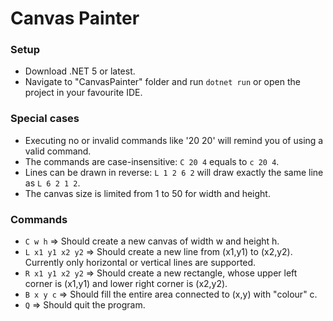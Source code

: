 # Canvas Painter

### Setup
* Download .NET 5 or latest.
* Navigate to "CanvasPainter" folder and run `dotnet run` or open the project in your favourite IDE.

### Special cases
* Executing no or invalid commands like '20 20' will remind you of using a valid command.
* The commands are case-insensitive: `C 20 4` equals to `c 20 4`.
* Lines can be drawn in reverse: `L 1 2 6 2` will draw exactly the same line as `L 6 2 1 2`.
* The canvas size is limited from 1 to 50 for width and height.

### Commands
* `C w h` => Should create a new canvas of width w and height h.  
* `L x1 y1 x2 y2` => Should create a new line from (x1,y1) to (x2,y2). Currently only horizontal or vertical lines are supported.  
* `R x1 y1 x2 y2` => Should create a new rectangle, whose upper left corner is (x1,y1) and lower right corner is (x2,y2).  
* `B x y c` => Should fill the entire area connected to (x,y) with "colour" c.  
* `Q` => Should quit the program.

